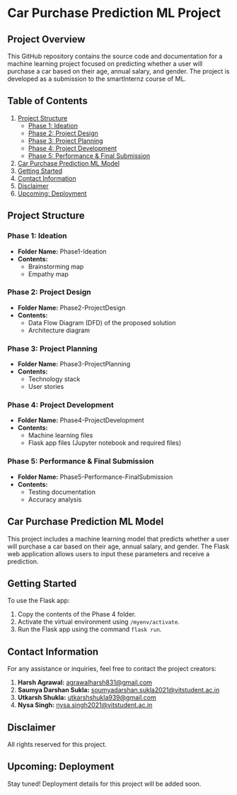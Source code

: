 # Car Purchase Prediction ML Project

## Project Overview

This GitHub repository contains the source code and documentation for a machine learning project focused on predicting whether a user will purchase a car based on their age, annual salary, and gender. The project is developed as a submission to the smartInternz course of ML.

## Table of Contents
1. [Project Structure](#project-structure)
   - [Phase 1: Ideation](#phase-1-ideation)
   - [Phase 2: Project Design](#phase-2-project-design)
   - [Phase 3: Project Planning](#phase-3-project-planning)
   - [Phase 4: Project Development](#phase-4-project-development)
   - [Phase 5: Performance & Final Submission](#phase-5-performance--final-submission)
2. [Car Purchase Prediction ML Model](#car-purchase-prediction-ml-model)
3. [Getting Started](#getting-started)
4. [Contact Information](#contact-information)
5. [Disclaimer](#disclaimer)
6. [Upcoming: Deployment](#upcoming-deployment)

## Project Structure

### Phase 1: Ideation
- **Folder Name:** Phase1-Ideation
- **Contents:**
  - Brainstorming map
  - Empathy map

### Phase 2: Project Design
- **Folder Name:** Phase2-ProjectDesign
- **Contents:**
  - Data Flow Diagram (DFD) of the proposed solution
  - Architecture diagram

### Phase 3: Project Planning
- **Folder Name:** Phase3-ProjectPlanning
- **Contents:**
  - Technology stack
  - User stories

### Phase 4: Project Development
- **Folder Name:** Phase4-ProjectDevelopment
- **Contents:**
  - Machine learning files
  - Flask app files (Jupyter notebook and required files)

### Phase 5: Performance & Final Submission
- **Folder Name:** Phase5-Performance-FinalSubmission
- **Contents:**
  - Testing documentation
  - Accuracy analysis

## Car Purchase Prediction ML Model

This project includes a machine learning model that predicts whether a user will purchase a car based on their age, annual salary, and gender. The Flask web application allows users to input these parameters and receive a prediction.

## Getting Started

To use the Flask app:

1. Copy the contents of the Phase 4 folder.
2. Activate the virtual environment using `/myenv/activate`.
3. Run the Flask app using the command `flask run`.

## Contact Information

For any assistance or inquiries, feel free to contact the project creators:

1. **Harsh Agrawal:** agrawalharsh831@gmail.com
2. **Saumya Darshan Sukla:** soumyadarshan.sukla2021@vitstudent.ac.in
3. **Utkarsh Shukla:** utkarshshukla939@gmail.com
4. **Nysa Singh:** nysa.singh2021@vitstudent.ac.in

## Disclaimer

All rights reserved for this project.

## Upcoming: Deployment

Stay tuned! Deployment details for this project will be added soon.
